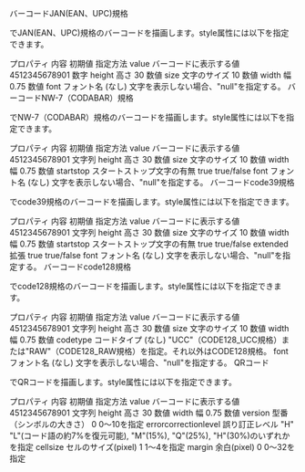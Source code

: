 バーコードJAN(EAN、UPC)規格

<div class="_barcodeEAN">でJAN(EAN、UPC)規格のバーコードを描画します。style属性には以下を指定できます。

プロパティ	内容	初期値	指定方法
value	バーコードに表示する値	4512345678901	数字
height	高さ	30	数値
size	文字のサイズ	10	数値
width	幅	0.75	数値
font	フォント名	(なし)	文字を表示しない場合、"null"を指定する。
バーコードNW-7（CODABAR）規格

<div class="_barcodeNW7">でNW-7（CODABAR）規格のバーコードを描画します。style属性には以下を指定できます。

プロパティ	内容	初期値	指定方法
value	バーコードに表示する値	4512345678901	文字列
height	高さ	30	数値
size	文字のサイズ	10	数値
width	幅	0.75	数値
startstop	スタートストップ文字の有無	true	true/false
font	フォント名	(なし)	文字を表示しない場合、"null"を指定する。
バーコードcode39規格

<div class="_barcode39">でcode39規格のバーコードを描画します。style属性には以下を指定できます。

プロパティ	内容	初期値	指定方法
value	バーコードに表示する値	4512345678901	文字列
height	高さ	30	数値
size	文字のサイズ	10	数値
width	幅	0.75	数値
startstop	スタートストップ文字の有無	true	true/false
extended	拡張	true	true/false
font	フォント名	(なし)	文字を表示しない場合、"null"を指定する。
バーコードcode128規格

<div class="_barcode128">でcode128規格のバーコードを描画します。style属性には以下を指定できます。

プロパティ	内容	初期値	指定方法
value	バーコードに表示する値	4512345678901	文字列
height	高さ	30	数値
size	文字のサイズ	10	数値
width	幅	0.75	数値
codetype	コードタイプ	(なし)	"UCC"（CODE128_UCC規格）または"RAW"（CODE128_RAW規格）を指定。それ以外はCODE128規格。
font	フォント名	(なし)	文字を表示しない場合、"null"を指定する。
QRコード

<div class="_qrcode">でQRコードを描画します。style属性には以下を指定できます。

プロパティ	内容	初期値	指定方法
value	バーコードに表示する値	4512345678901	文字列
height	高さ	30	数値
width	幅	0.75	数値
version	型番（シンボルの大きさ）	0	0～10を指定
errorcorrectionlevel	誤り訂正レベル	"H"	"L"(コード語の約7%を復元可能), "M"(15%), "Q"(25%), "H"(30%)のいずれかを指定
cellsize	セルのサイズ(pixel)	1	1～4を指定
margin	余白(pixel)	0	0～32を指定
